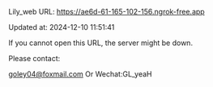 Lily_web URL: https://ae6d-61-165-102-156.ngrok-free.app

Updated at: 2024-12-10 11:51:41

If you cannot open this URL, the server might be down.

Please contact: 

goley04@foxmail.com Or Wechat:GL_yeaH